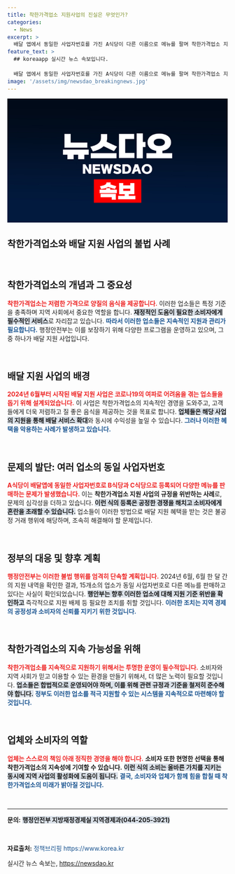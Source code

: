```yaml
---
title: 착한가격업소 지원사업의 진실은 무엇인가?
categories:
  - News
excerpt: >
  배달 앱에서 동일한 사업자번호를 가진 A식당이 다른 이름으로 메뉴를 팔며 착한가격업소 지원을 받는 사기 논란! 행안부, 체크 강화 방침 밝혀. 클릭해 자세한 내용을 확인하세요!
feature_text: >
  ## koreaapp 실시간 뉴스 속보입니다.

  배달 앱에서 동일한 사업자번호를 가진 A식당이 다른 이름으로 메뉴를 팔며 착한가격업소 지원을 받는 사기 논란! 행안부, 체크 강화 방침 밝혀. 클릭해 자세한 내용을 확인하세요!
image: '/assets/img/newsdao_breakingnews.jpg'
---
```


<p><img src="/assets/img/newsdao_breakingnews.jpg" alt="koreaapp 속보" /></p>

<h2 data-ke-size="size26">착한가격업소와 배달 지원 사업의 불법 사례</h2>

<p data-ke-size="size16">&nbsp;</p>

<h2 data-ke-size="size26">착한가격업소의 개념과 그 중요성</h2>

<p><b><span style="color: #ee2323;">착한가격업소는 저렴한 가격으로 양질의 음식을 제공합니다.</span></b> 이러한 업소들은 특정 기준을 충족하며 지역 사회에서 중요한 역할을 합니다. <b><span style="background-color: #21538527;">재정적인 도움이 필요한 소비자에게 필수적인 서비스</span></b>로 자리잡고 있습니다. <b><span style="color: #1a5490;">따라서 이러한 업소들은 지속적인 지원과 관리가 필요합니다.</span></b> 행정안전부는 이를 보장하기 위해 다양한 프로그램을 운영하고 있으며, 그중 하나가 배달 지원 사업입니다.</p>

<p data-ke-size="size16">&nbsp;</p>

<h2 data-ke-size="size26">배달 지원 사업의 배경</h2>

<p><b><span style="color: #ee2323;">2024년 6월부터 시작된 배달 지원 사업은 코로나19의 여파로 어려움을 겪는 업소들을 돕기 위해 설계되었습니다.</span></b> 이 사업은 착한가격업소의 지속적인 경영을 도와주고, 고객들에게 더욱 저렴하고 질 좋은 음식을 제공하는 것을 목표로 합니다. <b><span style="background-color: #21538527;">업체들은 해당 사업의 지원을 통해 배달 서비스 확대</span></b>와 동시에 수익성을 높일 수 있습니다. <b><span style="color: #1a5490;">그러나 이러한 혜택을 악용하는 사례가 발생하고 있습니다.</span></b></p>

<p data-ke-size="size16">&nbsp;</p>

<h2 data-ke-size="size26">문제의 발단: 여러 업소의 동일 사업자번호</h2>

<p><b><span style="color: #ee2323;">A식당이 배달앱에 동일한 사업자번호로 B식당과 C식당으로 등록되어 다양한 메뉴를 판매하는 문제가 발생했습니다.</span></b> 이는 <b>착한가격업소 지원 사업의 규정을 위반하는 사례</b>로, 문제의 심각성을 더하고 있습니다. <b><span style="background-color: #21538527;">이런 식의 등록은 공정한 경쟁을 해치고 소비자에게 혼란을 초래할 수 있습니다.</span></b> 업소들이 이러한 방법으로 배달 지원 혜택을 받는 것은 불공정 거래 행위에 해당하며, 조속히 해결해야 할 문제입니다.</p>

<p data-ke-size="size16">&nbsp;</p>

<h2 data-ke-size="size26">정부의 대응 및 향후 계획</h2>

<p><b><span style="color: #ee2323;">행정안전부는 이러한 불법 행위를 엄격히 단속할 계획입니다.</span></b> 2024년 6월, 6월 한 달 간의 지원 내역을 확인한 결과, 15개소의 업소가 동일 사업자번호로 다른 메뉴를 판매하고 있다는 사실이 확인되었습니다. <b><span style="background-color: #21538527;">행안부는 향후 이러한 업소에 대해 지원 기준 위반을 확인하고</span></b> 즉각적으로 지원 배제 등 필요한 조치를 취할 것입니다. <b><span style="color: #1a5490;">이러한 조치는 지역 경제의 공정성과 소비자의 신뢰를 지키기 위한 것입니다.</span></b></p>

<p data-ke-size="size16">&nbsp;</p>

<h2 data-ke-size="size26">착한가격업소의 지속 가능성을 위해</h2>

<p><b><span style="color: #ee2323;">착한가격업소를 지속적으로 지원하기 위해서는 투명한 운영이 필수적입니다.</span></b> 소비자와 지역 사회가 믿고 이용할 수 있는 환경을 만들기 위해서, 더 많은 노력이 필요할 것입니다. <b><span style="background-color: #21538527;">업소들은 합법적으로 운영되어야 하며, 이를 위해 관련 규정과 기준을 철저히 준수해야 합니다.</span></b> <b><span style="color: #1a5490;">정부도 이러한 업소를 적극 지원할 수 있는 시스템을 지속적으로 마련해야 할 것입니다.</span></b> </p>

<p data-ke-size="size16">&nbsp;</p>

<h2 data-ke-size="size26">업체와 소비자의 역할</h2>

<p><b><span style="color: #ee2323;">업체는 스스로의 책임 아래 정직한 경영을 해야 합니다.</span></b> <b>소비자 또한 현명한 선택을 통해 착한가격업소의 지속성에 기여할 수 있습니다.</b> <b><span style="background-color: #21538527;">이런 식의 소비는 올바른 가치를 지키는 동시에 지역 사업의 활성화에 도움이 됩니다.</span></b> <b><span style="color: #1a5490;">결국, 소비자와 업체가 함께 힘을 합칠 때 착한가격업소의 미래가 밝아질 것입니다.</span></b></p>

<p data-ke-size="size16">&nbsp;</p>

<hr/>

<p><b>문의:</b> <b><span style="background-color: #21538527;">행정안전부 지방재정경제실 지역경제과(044-205-3921)</span></b></p>

<p data-ke-size="size16">&nbsp;</p>

<p><b>자료출처:</b> <span style="color: #1a5490;">정책브리핑 https://www.korea.kr</span></p>
실시간 뉴스 속보는, <a href="https://newsdao.kr" rel="dofollow">https://newsdao.kr</a>


